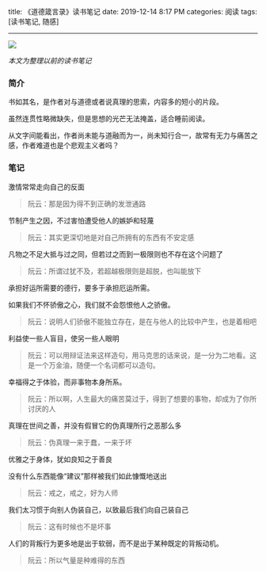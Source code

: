 title: 《道德箴言录》读书笔记
date: 2019-12-14 8:17 PM
categories: 阅读
tags: [读书笔记, 随感]


---

![](http://image.runjf.com/mweb/2019-12-15-15763936994979.jpg)

*本文为整理以前的读书笔记*

### 简介
书如其名，是作者对与道德或者说真理的思索，内容多的短小的片段。

虽然连贯性略微缺失，但是思想的光芒无法掩盖，适合睡前阅读。

从文字间能看出，作者尚未能与道融而为一，尚未知行合一，故常有无力与痛苦之感，作者难道也是个悲观主义者吗？

<!--more-->

### 笔记
激情常常走向自己的反面
> 阮云：那是因为得不到正确的发泄通路

节制产生之因，不过害怕遭受他人的嫉妒和轻蔑
> 阮云：其实更深切地是对自己所拥有的东西有不安定感

凡物之不足大抵与过之同，但若过之而到一极限则也不存在这个问题了
> 阮云：所谓过犹不及，若超越极限则是超脱，也叫能放下

承担好运所需要的德行，要多于承担厄运所需。

如果我们不怀骄傲之心，我们就不会怨恨他人之骄傲。
> 阮云：说明人们骄傲不能独立存在，是在与他人的比较中产生，也是着相吧

利益使一些人盲目，使另一些人眼明
> 阮云：可以用辩证法来这样造句，用马克思的话来说，是一分为二地看。这是一个万金油，随便一个名词都可以造句。

幸福得之于体验，而非事物本身所系。
> 阮云：所以啊，人生最大的痛苦莫过于，得到了想要的事物，却成为了你所讨厌的人

真理在世间之善，并没有假冒它的伪真理所行之恶那么多
> 阮云：伪真理一来于蠢，一来于坏

优雅之于身体，犹如良知之于善良

没有什么东西能像“建议”那样被我们如此慷慨地送出
> 阮云：戒之，戒之，好为人师

我们太习惯于向别人伪装自己，以致最后我们向自己装自己
> 阮云：这有时候也不是坏事

人们的背叛行为更多地是出于软弱，而不是出于某种既定的背叛动机。
> 阮云：所以气量是种难得的东西

